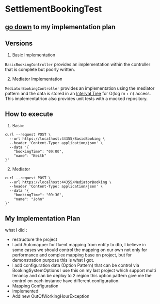# SettlementBookingTest

## [go down](#my-implementation-plan) to my implementation plan

## Versions

1. Basic Implementation

`BasicBookingController` provides an implementation within the controller that is complete but poorly written.

2. Mediator Implementation

`MediatorBookingController` provides an implementation using the mediator pattern and the data is stored in an [Interval Tree](https://en.wikipedia.org/wiki/Interval_tree) for O(log m + n) access.
This implementatrion also provides unit tests with a mocked repository.

## How to execute

1. Basic:

```
curl --request POST \
  --url https://localhost:44355/BasicBooking \
  --header 'Content-Type: application/json' \
  --data '{
	"bookingTime": "09:00",
	"name": "Keith"
}'
```

2. Mediator

```
curl --request POST \
  --url https://localhost:44355/MediatorBooking \
  --header 'Content-Type: application/json' \
  --data '{
	"bookingTime": "09:30",
	"name": "John"
}'
```
## My Implementation Plan

what I did : 
- restructure the project
- I add Automapper for fluent mapping from entity to dto, I believe in some cases we should control the mapping on our own
not only for performance and complex mapping base on project, but for demonstration purpose this is what I got.
- I add configuration data (Option Pattern) that can be control via BookingSystemOptions
I use this on my last project which support multi tenancy and can be deploy to 2 region 
this option pattern give me the control on each instance have different configuration.
- Mapping Configuration
- Implemented 
- Add new OutOfWorkingHourException 